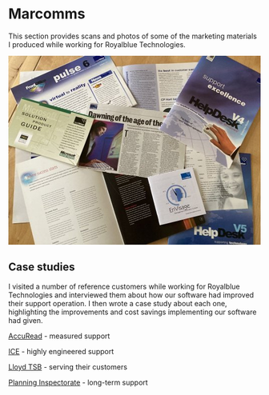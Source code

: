 # Marcomms

This section provides scans and photos of some of the marketing materials I produced while working for Royalblue Technologies.

[![samples thumbnail](marcomms/samples-s.jpg)](marcomms/samples.jpg)

## Case studies

I visited a number of reference customers while working for Royalblue Technologies and interviewed them about how our software had improved their support operation. I then wrote a case study about each one, highlighting the improvements and cost savings implementing our software had given.

[AccuRead](marcomms/AccuRead.md) - measured support

[ICE](marcomms/ice-case-study.md) - highly engineered support

[Lloyd TSB](marcomms/Lloyds-case-study.md) - serving their customers

[Planning Inspectorate](marcomms/planning-case-study.md) - long-term support
